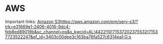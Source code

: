 # AWS
Important links:
[Amazon S3](https://aws.amazon.com/pm/serv-s3/?trk=e31669e1-2406-4016-9dc4-feb8ed89019b&sc_channel=ps&s_kwcid=AL!4422!10!71537202375532!71537723522247&ef_id=3403c00dee3c163ba76fa527c6314ea1:G:s)https://aws.amazon.com/pm/serv-s3/?trk=e31669e1-2406-4016-9dc4-feb8ed89019b&sc_channel=ps&s_kwcid=AL!4422!10!71537202375532!71537723522247&ef_id=3403c00dee3c163ba76fa527c6314ea1:G:s
